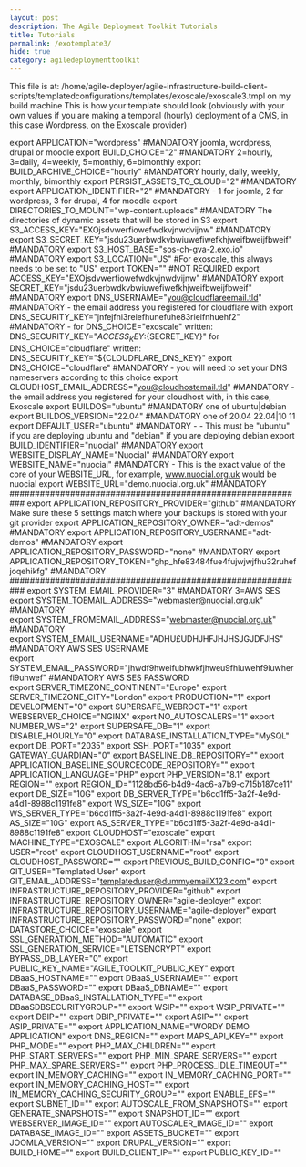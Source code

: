 ```yaml
---
layout: post
description: The Agile Deployment Toolkit Tutorials
title: Tutorials
permalink: /exotemplate3/
hide: true
category: agiledeploymenttoolkit
---
```


This file is at: /home/agile-deployer/agile-infrastructure-build-client-scripts/templatedconfigurations/templates/exoscale/exoscale3.tmpl on my build machine
This is how your template should look (obviously with your own values if you are making a temporal (hourly) deployment of a CMS, in this case Wordpress, on the Exoscale provider)

export APPLICATION="wordpress" #MANDATORY joomla, wordpress, drupal or moodle
export BUILD_CHOICE="2" #MANDATORY 2=hourly, 3=daily, 4=weekly, 5=monthly, 6=bimonthly
export BUILD_ARCHIVE_CHOICE="hourly" #MANDATORY hourly, daily, weekly, monthly, bimonthly
export PERSIST_ASSETS_TO_CLOUD="2" #MANDATORY
export APPLICATION_IDENTIFIER="2" #MANDATORY - 1 for joomla, 2 for wordpress, 3 for drupal, 4 for moodle
export DIRECTORIES_TO_MOUNT="wp-content.uploads" #MANDATORY The directories of dynamic assets that will be stored in S3
export S3_ACCESS_KEY="EXOjsdvwerfiowefwdkvjnwdvijnw"  #MANDATORY
export S3_SECRET_KEY="jsdu23uerbwdkvbwiuwefiwefkhjweifbweijfbweif"  #MANDATORY
export S3_HOST_BASE="sos-ch-gva-2.exo.io" #MANDATORY
export S3_LOCATION="US" #For exoscale, this always needs to be set to "US"
export TOKEN="" #NOT REQUIRED
export ACCESS_KEY="EXOjsdvwerfiowefwdkvjnwdvijnw"  #MANDATORY
export SECRET_KEY="jsdu23uerbwdkvbwiuwefiwefkhjweifbweijfbweif"  #MANDATORY
export DNS_USERNAME="you@cloudflareemail.tld"  #MANDATORY - the email address you registered for cloudflare with
export DNS_SECURITY_KEY="jnfejfni3reiefhunefuhe83rieifnhuehf2"   #MANDATORY - for DNS_CHOICE="exoscale" written: DNS_SECURITY_KEY="${ACCESS_KEY}:${SECRET_KEY}" for DNS_CHOICE="cloudflare" written: DNS_SECURITY_KEY="${CLOUDFLARE_DNS_KEY}"
export DNS_CHOICE="cloudflare" #MANDATORY - you will need to set your DNS nameservers according to this choice
export CLOUDHOST_EMAIL_ADDRESS="you@cloudhostemail.tld" #MANDATORY - the email address you registered for your cloudhost with, in this case, Exoscale
export BUILDOS="ubuntu" #MANDATORY one of ubuntu|debian
export BUILDOS_VERSION="22.04" #MANDATORY one of 20.04 22.04|10 11
export DEFAULT_USER="ubuntu" #MANDATORY - - This must be "ubuntu" if you are deploying ubuntu and "debian" if you are deploying debian
export BUILD_IDENTIFIER="nuocial" #MANDATORY
export WEBSITE_DISPLAY_NAME="Nuocial" #MANDATORY
export WEBSITE_NAME="nuocial" #MANDATORY - This is the exact value of the core of your WEBSITE_URL, for example, www.nuocial.org.uk would be nuocial
export WEBSITE_URL="demo.nuocial.org.uk"  #MANDATORY
###########################################################
export APPLICATION_REPOSITORY_PROVIDER="github" #MANDATORY Make sure these 5 settings match where your backups is stored with your git provider
export APPLICATION_REPOSITORY_OWNER="adt-demos" #MANDATORY
export APPLICATION_REPOSITORY_USERNAME="adt-demos" #MANDATORY
export APPLICATION_REPOSITORY_PASSWORD="none" #MANDATORY 
export APPLICATION_REPOSITORY_TOKEN="ghp_hfe83484fue4fujwjwjfhu32ruhefjoqehikfg" #MANDATORY
###########################################################
export SYSTEM_EMAIL_PROVIDER="3" #MANDATORY   3=AWS SES  
export SYSTEM_TOEMAIL_ADDRESS="webmaster@nuocial.org.uk" #MANDATORY  
export SYSTEM_FROMEMAIL_ADDRESS="webmaster@nuocial.org.uk" #MANDATORY  
export SYSTEM_EMAIL_USERNAME="ADHU£UDHJHFJHJHSJGJDFJHS" #MANDATORY  AWS SES USERNAME  
export SYSTEM_EMAIL_PASSWORD="jhwdf9hweifubhwkfjhweu9fhiuwehf9iuwherfi9uhwef" #MANDATORY  AWS SES PASSWORD  
export SERVER_TIMEZONE_CONTINENT="Europe"
export SERVER_TIMEZONE_CITY="London"
export PRODUCTION="1"
export DEVELOPMENT="0"
export SUPERSAFE_WEBROOT="1"
export WEBSERVER_CHOICE="NGINX"
export NO_AUTOSCALERS="1"
export NUMBER_WS="2"
export SUPERSAFE_DB="1"
export DISABLE_HOURLY="0"
export DATABASE_INSTALLATION_TYPE="MySQL"
export DB_PORT="2035"
export SSH_PORT="1035"
export GATEWAY_GUARDIAN="0"
export BASELINE_DB_REPOSITORY=""
export APPLICATION_BASELINE_SOURCECODE_REPOSITORY=""
export APPLICATION_LANGUAGE="PHP"
export PHP_VERSION="8.1"
export REGION=""
export REGION_ID="1128bd56-b4d9-4ac6-a7b9-c715b187ce11"
export DB_SIZE="10G"
export DB_SERVER_TYPE="b6cd1ff5-3a2f-4e9d-a4d1-8988c1191fe8"
export WS_SIZE="10G"
export WS_SERVER_TYPE="b6cd1ff5-3a2f-4e9d-a4d1-8988c1191fe8"
export AS_SIZE="10G"
export AS_SERVER_TYPE="b6cd1ff5-3a2f-4e9d-a4d1-8988c1191fe8"
export CLOUDHOST="exoscale"
export MACHINE_TYPE="EXOSCALE"
export ALGORITHM="rsa"
export USER="root"
export CLOUDHOST_USERNAME="root"
export CLOUDHOST_PASSWORD=""
export PREVIOUS_BUILD_CONFIG="0"
export GIT_USER="Templated User"
export GIT_EMAIL_ADDRESS="templateduser@dummyemailX123.com"
export INFRASTRUCTURE_REPOSITORY_PROVIDER="github"
export INFRASTRUCTURE_REPOSITORY_OWNER="agile-deployer"
export INFRASTRUCTURE_REPOSITORY_USERNAME="agile-deployer"
export INFRASTRUCTURE_REPOSITORY_PASSWORD="none"
export DATASTORE_CHOICE="exoscale"
export SSL_GENERATION_METHOD="AUTOMATIC"
export SSL_GENERATION_SERVICE="LETSENCRYPT"
export BYPASS_DB_LAYER="0"
export PUBLIC_KEY_NAME="AGILE_TOOLKIT_PUBLIC_KEY"
export DBaaS_HOSTNAME=""
export DBaaS_USERNAME=""
export DBaaS_PASSWORD=""
export DBaaS_DBNAME=""
export DATABASE_DBaaS_INSTALLATION_TYPE=""
export DBaaSDBSECURITYGROUP=""
export WSIP=""
export WSIP_PRIVATE=""
export DBIP=""
export DBIP_PRIVATE=""
export ASIP=""
export ASIP_PRIVATE=""
export APPLICATION_NAME="WORDY DEMO APPLICATION"
export DNS_REGION=""
export MAPS_API_KEY=""
export PHP_MODE=""
export PHP_MAX_CHILDREN=""
export PHP_START_SERVERS=""
export PHP_MIN_SPARE_SERVERS=""
export PHP_MAX_SPARE_SERVERS=""
export PHP_PROCESS_IDLE_TIMEOUT=""
export IN_MEMORY_CACHING=""
export IN_MEMORY_CACHING_PORT=""
export IN_MEMORY_CACHING_HOST=""
export IN_MEMORY_CACHING_SECURITY_GROUP=""
export ENABLE_EFS=""
export SUBNET_ID=""
export AUTOSCALE_FROM_SNAPSHOTS=""
export GENERATE_SNAPSHOTS=""
export SNAPSHOT_ID=""
export WEBSERVER_IMAGE_ID=""
export AUTOSCALER_IMAGE_ID=""
export DATABASE_IMAGE_ID=""
export ASSETS_BUCKET=""
export JOOMLA_VERSION=""
export DRUPAL_VERSION=""
export BUILD_HOME=""
export BUILD_CLIENT_IP=""
export PUBLIC_KEY_ID=""
